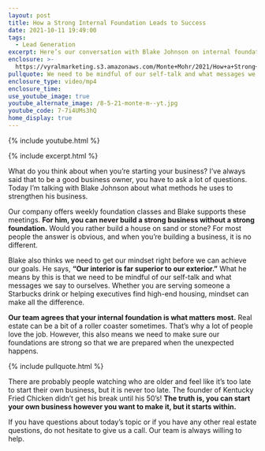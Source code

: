 ```yaml
---
layout: post
title: How a Strong Internal Foundation Leads to Success
date: 2021-10-11 19:49:00
tags:
  - Lead Generation
excerpt: Here’s our conversation with Blake Johnson on internal foundations.
enclosure: >-
  https://vyralmarketing.s3.amazonaws.com/Monte+Mohr/2021/How+a+Strong+Internal+Foundation+Leads+to+Success.mp4
pullquote: We need to be mindful of our self-talk and what messages we say to ourselves.
enclosure_type: video/mp4
enclosure_time:
use_youtube_image: true
youtube_alternate_image: /8-5-21-monte-m--yt.jpg
youtube_code: 7-7i4UMs3hQ
home_display: true
---
```

{% include youtube.html %}

{% include excerpt.html %}

What do you think about when you’re starting your business? I’ve always said that to be a good business owner, you have to ask a lot of questions. Today I’m talking with Blake Johnson about what methods he uses to strengthen his business.&nbsp;

Our company offers weekly foundation classes and Blake supports these meetings. **For him, you can never build a strong business without a strong foundation.** Would you rather build a house on sand or stone? For most people the answer is obvious, and when you’re building a business, it is no different.&nbsp;

Blake also thinks we need to get our mindset right before we can achieve our goals. He says, **“Our interior is far superior to our exterior.”** What he means by this is that we need to be mindful of our self-talk and what messages we say to ourselves. Whether you are serving someone a Starbucks drink or helping executives find high-end housing, mindset can make all the difference.&nbsp;

**Our team agrees that your internal foundation is what matters most.** Real estate can be a bit of a roller coaster sometimes. That’s why a lot of people love the job. However, this also means we need to make sure our foundations are strong so that we are prepared when the unexpected happens.

{% include pullquote.html %}

There are probably people watching who are older and feel like it’s too late to start their own business, but it is never too late. The founder of Kentucky Fried Chicken didn’t get his break until his 50’s\! **The truth is, you can start your own business however you want to make it, but it starts within.&nbsp;**

If you have questions about today’s topic or if you have any other real estate questions, do not hesitate to give us a call. Our team is always willing to help.
